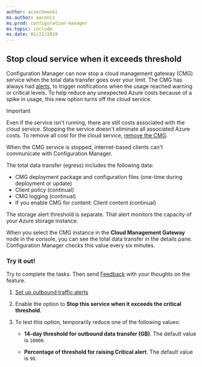 ```yaml
---
author: aczechowski
ms.author: aaroncz
ms.prod: configuration-manager
ms.topic: include
ms.date: 01/22/2019
---
```


## <a name="bkmk_cmg"></a> Stop cloud service when it exceeds threshold
<!--3735092-->

Configuration Manager can now stop a cloud management gateway (CMG) service when the total data transfer goes over your limit. The CMG has always had [alerts](/sccm/core/clients/manage/cmg/monitor-clients-cloud-management-gateway#set-up-outbound-traffic-alerts), to trigger notifications when the usage reached warning or critical levels. To help reduce any unexpected Azure costs because of a spike in usage, this new option turns off the cloud service. 

> [!Important]  
> Even if the service isn't running, there are still costs associated with the cloud service. Stopping the service doesn't eliminate all associated Azure costs. To remove all cost for the cloud service, [remove the CMG](/sccm/core/clients/manage/cmg/setup-cloud-management-gateway#modify-a-cmg).  
> 
> When the CMG service is stopped, internet-based clients can't communicate with Configuration Manager.  

The total data transfer (egress) includes the following data:
- CMG deployment package and configuration files (one-time during deployment or update)
- Client policy (continual)
- CMG logging (continual)
- If you enable CMG for content: Client content (continual)

The storage alert threshold is separate. That alert monitors the capacity of your Azure storage instance.

When you select the CMG instance in the **Cloud Management Gateway** node in the console, you can see the total data transfer in the details pane. Configuration Manager checks this value every six minutes. 


### Try it out!

Try to complete the tasks. Then send [Feedback](/sccm/core/understand/find-help#product-feedback) with your thoughts on the feature.

1. [Set up outbound traffic alerts](/sccm/core/clients/manage/cmg/monitor-clients-cloud-management-gateway#set-up-outbound-traffic-alerts)  

2. Enable the option to **Stop this service when it exceeds the critical threshold**.  

3. To test this option, temporarily reduce one of the following values:  

    - **14-day threshold for outbound data transfer (GB)**. The default value is `10000`.  

    - **Percentage of threshold for raising Critical alert**. The default value is `90`.  

